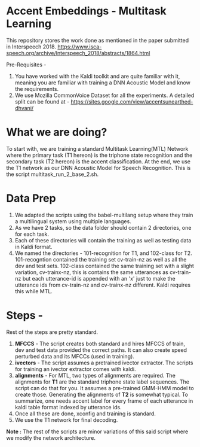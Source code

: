 # Accent Embeddings - Multitask Learning
This repository stores the work done as mentioned in the paper submitted in Interspeech 2018.
https://www.isca-speech.org/archive/Interspeech_2018/abstracts/1864.html

Pre-Requisites - 
1. You have worked with the Kaldi toolkit and are quite familiar with it, meaning you are familiar with training a DNN Acoustic Model and know the requirements.
2. We use Mozilla CommonVoice Dataset for all the experiments. A detailed split can be found at - https://sites.google.com/view/accentsunearthed-dhvani/

# What we are doing?
To start with, we are training a standard Multitask Learning(MTL) Network where the primary task (T1 hereon) is the triphone state recognition and the secondary task (T2 hereon) is the accent classification. At the end, we use the T1 network as our DNN Acoustic Model for Speech Recognition.
This is the script multitask_run_2_base_2.sh.

# Data Prep
1. We adapted the scripts using the babel-multilang setup where they train a multilingual system using multiple languages.
2. As we have 2 tasks, so the data folder should contain 2 directories, one for each task.
3. Each of these directories will contain the training as well as testing data in Kaldi format.
4. We named the directories - 101-recognition for T1, and 102-class for T2. 101-recogntion contained the training set cv-train-nz as well as all the dev and test sets. 102-class contained the same training set with a slight variation, cv-trainx-nz, this is contains the same utterances as cv-train-nz but each utterance-id is appended with an 'x' just to make the utterance ids from cv-train-nz and cv-trainx-nz different. Kaldi requires this while MTL.

# Steps - 
Rest of the steps are pretty standard.
1. **MFCCS** - The script creates both standard and hires MFCCS of train, dev and test data provided the correct paths. It can also create speed perturbed data and its MFCCs (used in training).
2. **ivectors** - The script assumes a pretrained ivector extractor. The scripts for training an ivector extractor comes with kaldi.
3. **alignments** - For MTL, two types of alignments are required. The alignments for **T1** are the standard triphone state label sequences. The script can do that for you. It assumes a pre-trained GMM-HMM model to create those. Generating the alignments of **T2** is somewhat typical. To summarize, one needs accent label for every frame of each utterance in kaldi table format indexed by utterance ids.
4. Once all these are done, xconfig and training is standard.
5. We use the T1 network for final decoding.


**Note :** The rest of the scripts are minor variations of this said script where we modify the network architecture.
